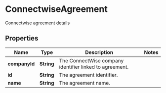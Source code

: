 

# ConnectwiseAgreement

Connectwise agreement details

## Properties

| Name | Type | Description | Notes |
|------------ | ------------- | ------------- | -------------|
|**companyId** | **String** | The ConnectWise company identifier linked to agreement. |  |
|**id** | **String** | The agreement identifier. |  |
|**name** | **String** | The agreement name. |  |



